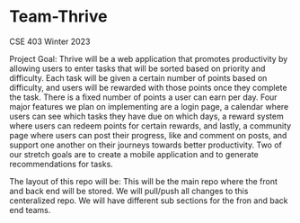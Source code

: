# Team-Thrive
CSE 403
Winter 2023

Project Goal:
Thrive will be a web application that promotes productivity by allowing users to enter tasks that will be sorted based on priority and difficulty. Each task will be given a certain number of points based on difficulty, and users will be rewarded with those points once they complete the task. There is a fixed number of points a user can earn per day. Four major features we plan on implementing are a login page, a calendar where users can see which tasks they have due on which days, a reward system where users can redeem points for certain rewards, and lastly, a community page where users can post their progress, like and comment on posts, and support one another on their journeys towards better productivity. Two of our stretch goals are to create a mobile application and to generate recommendations for tasks.

The layout of this repo will be:
This will be the main repo where the front and back end will be stored. We will pull/push all changes to this centeralized repo. We will have different sub sections for the fron and back end teams.
